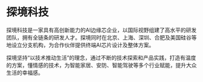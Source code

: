 # 探境科技

探境科技是一家具有高创新能力的AI边缘芯企业，以国际视野组建了高水平的研发团队，拥有全链条的研发人才。探境同时在北京、上海、深圳、合肥及美国硅谷等地设立分支机构，为合作伙伴提供终端AI芯片设计及整体方案。

探境坚持“以技术推动生活”的理念，通过不断的技术探索和产品实践，打造有温度的方案，懂情感的技术，为智能家居、安防、智能驾驶等多个行业赋能，提升大众生活的幸福感。

